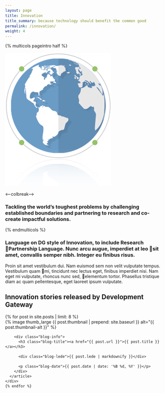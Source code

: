 ```yaml
---
layout: page
title: Innovation
title_summary: because technology should benefit the common good
permalink: /innovation/
weight: 4
---
```




{% multicols pageintro half %}

<img src="/images/other/innovation-graphic.png" alt="innovation points" role="banner">

<--colbreak-->

<h3 class="highlighted-title intro-title">Tackling the world’s toughest problems by challenging established boundaries and partnering to research and co-create impactful solutions.</h3>
{% endmulticols %}

<div class="page-section">
<h3>Language on DG style of Innovation, to include Research Partnership Language. Nunc arcu augue, imperdiet at leo sit amet, convallis semper nibh. Integer eu finibus risus. </h3>

<p>Proin sit amet vestibulum dui. Nam euismod sem non velit vulputate tempus. Vestibulum quam mi, tincidunt nec lectus eget, finibus imperdiet nisi. Nam eget mi vulputate, rhoncus nunc sed, elementum tortor. Phasellus tristique diam ac quam pellentesque, eget laoreet ipsum vulputate.</p>
</div>



<div class="page-layout-element">
  <h2>Innovation stories released by Development Gateway</h2>
  <div class="columns-3 clearfix">
    {% for post in site.posts | limit: 8 %}
    <div class="blog-entry-wrapper column clearfix">
      <article class="blog-entry">
        <div class="blog-image-wrapper">
          {% image thumb_large {{ post.thumbnail | prepend: site.baseurl }} alt="{{ post.thumbnail-alt }}" %}
        </div>

        <div class="blog-info">
          <h3 class="blog-title"><a href="{{ post.url }}">{{ post.title }}</a></h3>

          <div class="blog-lede">{{ post.lede | markdownify }}</div>

          <p class="blog-date">{{ post.date | date: '%B %d, %Y' }}</p>
        </div>
      </article>
    </div>
    {% endfor %}
  </div>
</div>
